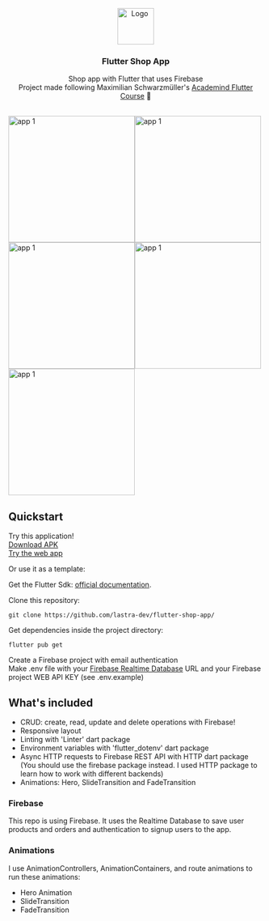 <p align="center">
  <a href="https://flutter.io/">
    <img src="https://cdn.icon-icons.com/icons2/2107/PNG/512/file_type_flutter_icon_130599.png" alt="Logo" width=72 height=72>
  </a>

  <h3 align="center">Flutter Shop App</h3>

  <p align="center">
    Shop app with Flutter that uses Firebase
    <br>
    Project made following Maximilian Schwarzmüller's <a href="https://pro.academind.com/p/learn-flutter-dart-to-build-ios-android-apps-2020">Academind Flutter Course</a> 🎯
    <br>
    <br>
    
  </p>
</p>

<p>
<img src="https://i.imgur.com/P2plCR6.png" alt="app 1" width="250"/><img src="https://i.imgur.com/hlthFek.png" alt="app 1" width="250"/><img src="https://i.imgur.com/9y088xW.png" alt="app 1" width="250"/><img src="https://i.imgur.com/3WVpv4Z.png" alt="app 1" width="250"/><img src="https://i.imgur.com/WYpVKsG.png" alt="app 1" width="250"/>
</p>

## Quickstart

Try this application!  
[Download APK](https://github.com/lastra-dev/flutter-shop-app/releases)  
[Try the web app](https://flutter-course-ab219.web.app/#/)

Or use it as a template:

Get the Flutter Sdk: [official documentation](https://flutter.dev/docs/get-started/install).

Clone this repository:
```
git clone https://github.com/lastra-dev/flutter-shop-app/
```

Get dependencies inside the project directory:
```
flutter pub get
```
Create a Firebase project with email authentication  
Make .env file with your [Firebase Realtime Database](https://firebase.google.com/docs/database) URL and your Firebase project WEB API KEY (see .env.example)


## What's included

* CRUD: create, read, update and delete operations with Firebase!
* Responsive layout
* Linting with 'Linter' dart package
* Environment variables with 'flutter_dotenv' dart package
* Async HTTP requests to Firebase REST API with HTTP dart package (You should use the firebase package instead. I used HTTP package to learn how to work with different backends)
* Animations: Hero, SlideTransition and FadeTransition

### Firebase

This repo is using Firebase. It uses the Realtime Database to save user products and orders and authentication to signup users to the app.

### Animations
I use AnimationControllers, AnimationContainers, and route animations to run these animations:
* Hero Animation
* SlideTransition
* FadeTransition
